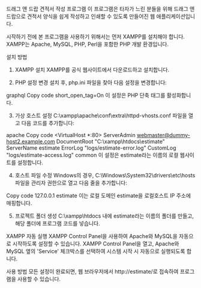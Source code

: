 드래그 앤 드랍 견적서 작성 프로그램
이 프로그램은 타자가 느린 분들을 위해 드래그 앤 드랍으로 견적서 양식을 쉽게 작성하고 인쇄할 수 있도록 만들어진 웹 애플리케이션입니다.

시작하기 전에
본 프로그램을 사용하기 위해서는 먼저 XAMPP를 설치해야 합니다. XAMPP는 Apache, MySQL, PHP, Perl을 포함한 PHP 개발 환경입니다.

설치 방법
1. XAMPP 설치
XAMPP를 공식 웹사이트에서 다운로드하고 설치합니다.

2. PHP 설정 변경
설치 후, php.ini 파일을 찾아 다음 설정을 변경합니다:

graphql
Copy code
short_open_tag=On
이 설정은 PHP 단축 태그를 활성화합니다.

3. 가상 호스트 설정
C:\xampp\apache\conf\extra\httpd-vhosts.conf 파일을 열고 다음 코드를 추가합니다:

apache
Copy code
<VirtualHost *:80>
    ServerAdmin webmaster@dummy-host2.example.com
    DocumentRoot "C:\xampp\htdocs\estimate"
    ServerName estimate
    ErrorLog "logs/estimate-error.log"
    CustomLog "logs/estimate-access.log" common
</VirtualHost>
이 설정은 estimate라는 이름의 로컬 웹사이트를 설정합니다.

4. 호스트 파일 수정
Windows의 경우, C:\Windows\System32\drivers\etc\hosts 파일을 관리자 권한으로 열고 다음 줄을 추가합니다:

Copy code
127.0.0.1 estimate
이는 로컬 도메인 estimate을 로컬호스트 IP 주소에 매핑합니다.

5. 프로젝트 폴더 생성
C:\xampp\htdocs 내에 estimate라는 이름의 폴더를 만들고, 해당 폴더에 프로그램 코드를 넣습니다.

XAMPP 자동 실행
XAMPP Control Panel을 사용하여 Apache와 MySQL을 자동으로 시작하도록 설정할 수 있습니다. XAMPP Control Panel을 열고, Apache와 MySQL 옆의 'Service' 체크박스를 선택하여 시스템 시작 시 자동으로 실행되도록 합니다.

사용 방법
모든 설정이 완료되면, 웹 브라우저에서 http://estimate/로 접속하여 프로그램을 사용할 수 있습니다.
